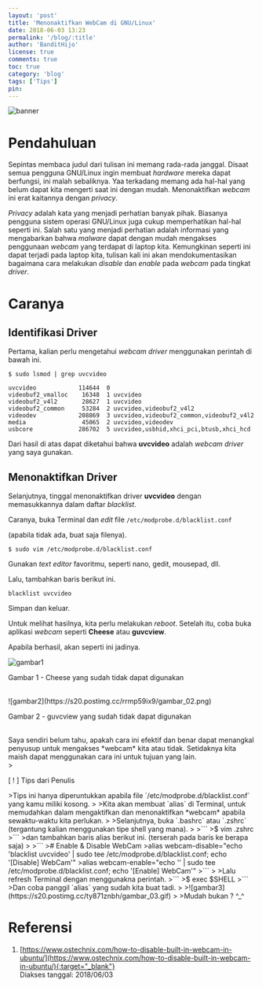 ```yaml
---
layout: 'post'
title: 'Menonaktifkan WebCam di GNU/Linux'
date: 2018-06-03 13:23
permalink: '/blog/:title'
author: 'BanditHijo'
license: true
comments: true
toc: true
category: 'blog'
tags: ['Tips']
pin:
---
```


<!-- BANNER OF THE POST -->
<img class="post-body-img" src="https://s20.postimg.cc/40nbmxl8d/banner_post_15.png" alt="banner">

# Pendahuluan

Sepintas membaca judul dari tulisan ini memang rada-rada janggal. Disaat semua pengguna GNU/Linux ingin membuat *hardware* mereka dapat berfungsi, ini malah sebaliknya. Yaa terkadang memang ada hal-hal yang belum dapat kita mengerti saat ini dengan mudah. Menonaktifkan *webcam* ini erat kaitannya dengan *privacy*.

*Privacy* adalah kata yang menjadi perhatian banyak pihak. Biasanya pengguna sistem operasi GNU/Linux juga cukup memperhatikan hal-hal seperti ini. Salah satu yang menjadi perhatian adalah informasi yang mengabarkan bahwa *malware* dapat dengan mudah mengakses penggunaan *webcam* yang terdapat di laptop kita. Kemungkinan seperti ini dapat terjadi pada laptop kita, tulisan kali ini akan mendokumentasikan bagaimana cara melakukan *disable* dan *enable* pada *webcam* pada tingkat *driver*.

# Caranya

## Identifikasi Driver

Pertama, kalian perlu mengetahui *webcam driver* menggunakan perintah di bawah ini.
```
$ sudo lsmod | grep uvcvideo
```
```
uvcvideo            114644  0
videobuf2_vmalloc    16348  1 uvcvideo
videobuf2_v4l2       28627  1 uvcvideo
videobuf2_common     53284  2 uvcvideo,videobuf2_v4l2
videodev            208869  3 uvcvideo,videobuf2_common,videobuf2_v4l2
media                45065  2 uvcvideo,videodev
usbcore             286702  5 uvcvideo,usbhid,xhci_pci,btusb,xhci_hcd
```
Dari hasil di atas dapat diketahui bahwa **uvcvideo** adalah *webcam driver* yang saya gunakan.

## Menonaktifkan Driver

Selanjutnya, tinggal menonaktifkan driver **uvcvideo** dengan memasukkannya dalam daftar *blacklist*.

Caranya, buka Terminal dan *edit* file `/etc/modprobe.d/blacklist.conf`

(apabila tidak ada, buat saja filenya).
```
$ sudo vim /etc/modprobe.d/blacklist.conf
```
Gunakan *text editor* favoritmu, seperti nano, gedit, mousepad, dll.

Lalu, tambahkan baris berikut ini.
```
blacklist uvcvideo
```
Simpan dan keluar.

Untuk melihat hasilnya, kita perlu melakukan *reboot*. Setelah itu, coba buka aplikasi *webcam* seperti **Cheese** atau **guvcview**.

Apabila berhasil, akan seperti ini jadinya.

![gambar1](https://s20.postimg.cc/tjfo069zx/gambar_01.png)
<p class="img-caption">Gambar 1 - Cheese yang sudah tidak dapat digunakan</p>

<br>
![gambar2](https://s20.postimg.cc/rrmp59ix9/gambar_02.png)
<p class="img-caption">Gambar 2 - guvcview yang sudah tidak dapat digunakan</p>

<br>
Saya sendiri belum tahu, apakah cara ini efektif dan benar dapat menangkal penyusup untuk mengakses *webcam* kita atau tidak. Setidaknya kita maish dapat menggunakan cara ini untuk tujuan yang lain.


<br>
><p class="title-quote">[ ! ] Tips dari Penulis</p>
>Tips ini hanya diperuntukkan apabila file `/etc/modprobe.d/blacklist.conf` yang kamu miliki kosong.
>
>Kita akan membuat `alias` di Terminal, untuk memudahkan dalam mengaktifkan dan menonaktifkan *webcam* apabila sewaktu-waktu kita perlukan.
>
>Selanjutnya, buka `.bashrc` atau `.zshrc` (tergantung kalian menggunakan tipe shell yang mana).
>
>```
>$ vim .zshrc
>```
>dan tambahkan baris alias berikut ini. (terserah pada baris ke berapa saja)
>
>```
># Enable & Disable WebCam
>alias webcam-disable="echo 'blacklist uvcvideo' | sudo tee /etc/modprobe.d/blacklist.conf; echo '[Disable] WebCam'"
>alias webcam-enable="echo '' | sudo tee /etc/modprobe.d/blacklist.conf; echo '[Enable] WebCam'"
>```
>
>Lalu refresh Terminal dengan menggunakna perintah.
>```
>$ exec $SHELL
>```
>Dan coba panggil `alias` yang sudah kita buat tadi.
>
>![gambar3](https://s20.postimg.cc/ty871znbh/gambar_03.gif)
>
>Mudah bukan ? ^_^

# Referensi

1. [https://www.ostechnix.com/how-to-disable-built-in-webcam-in-ubuntu/](https://www.ostechnix.com/how-to-disable-built-in-webcam-in-ubuntu/){:target="_blank"}
<br>Diakses tanggal: 2018/06/03
